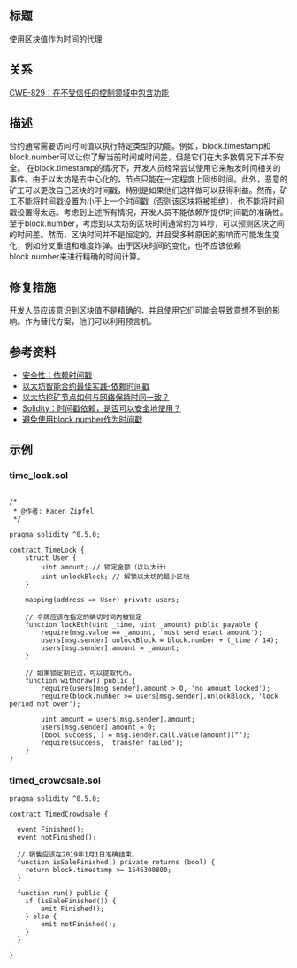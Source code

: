 ## 标题
使用区块值作为时间的代理

## 关系
[CWE-829：在不受信任的控制领域中包含功能](https://cwe.mitre.org/data/definitions/829.html)

## 描述
合约通常需要访问时间值以执行特定类型的功能。例如，block.timestamp和block.number可以让你了解当前时间或时间差，但是它们在大多数情况下并不安全。
在block.timestamp的情况下，开发人员经常尝试使用它来触发时间相关的事件。由于以太坊是去中心化的，节点只能在一定程度上同步时间。此外，恶意的矿工可以更改自己区块的时间戳，特别是如果他们这样做可以获得利益。然而，矿工不能将时间戳设置为小于上一个时间戳（否则该区块将被拒绝），也不能将时间戳设置得太远。考虑到上述所有情况，开发人员不能依赖所提供时间戳的准确性。
至于block.number，考虑到以太坊的区块时间通常约为14秒，可以预测区块之间的时间差。然而，区块时间并不是恒定的，并且受多种原因的影响而可能发生变化，例如分叉重组和难度炸弹。由于区块时间的变化，也不应该依赖block.number来进行精确的时间计算。

## 修复措施
开发人员应该意识到区块值不是精确的，并且使用它们可能会导致意想不到的影响。作为替代方案，他们可以利用预言机。

## 参考资料
* [安全性：依赖时间戳](https://github.com/ethereum/wiki/wiki/Safety#timestamp-dependence)
* [以太坊智能合约最佳实践-依赖时间戳](https://consensys.github.io/smart-contract-best-practices/development-recommendations/solidity-specific/timestamp-dependence/)
* [以太坊挖矿节点如何与网络保持时间一致？](https://ethereum.stackexchange.com/questions/5924/how-do-ethereum-mining-nodes-maintain-a-time-consistent-with-the-network/5926#5926)
* [Solidity：时间戳依赖，是否可以安全地使用？](https://ethereum.stackexchange.com/questions/15047/solidity-timestamp-dependency-is-it-possible-to-do-safely)
* [避免使用block.number作为时间戳](https://consensys.github.io/smart-contract-best-practices/development-recommendations/solidity-specific/timestamp-dependence/#avoid-using-blocknumber-as-a-timestamp)

## 示例

### time_lock.sol
```solidity

/*
 * @作者: Kaden Zipfel
 */

pragma solidity ^0.5.0;

contract TimeLock {
    struct User {
        uint amount; // 锁定金额（以以太计）
        uint unlockBlock; // 解锁以太坊的最小区块
    }

    mapping(address => User) private users;

    // 令牌应该在指定的确切时间内被锁定
    function lockEth(uint _time, uint _amount) public payable {
        require(msg.value == _amount, 'must send exact amount');
        users[msg.sender].unlockBlock = block.number + (_time / 14);
        users[msg.sender].amount = _amount;
    }

    // 如果锁定期已过，可以提取代币。
    function withdraw() public {
        require(users[msg.sender].amount > 0, 'no amount locked');
        require(block.number >= users[msg.sender].unlockBlock, 'lock period not over');

        uint amount = users[msg.sender].amount;
        users[msg.sender].amount = 0;
        (bool success, ) = msg.sender.call.value(amount)("");
        require(success, 'transfer failed');
    }
}
```

### timed_crowdsale.sol
```solidity
pragma solidity ^0.5.0;

contract TimedCrowdsale {

  event Finished();
  event notFinished();

  // 销售应该在2019年1月1日准确结束。
  function isSaleFinished() private returns (bool) {
    return block.timestamp >= 1546300800;
  }

  function run() public {
    if (isSaleFinished()) {
        emit Finished();
    } else {
        emit notFinished();
    }
  }

}

```